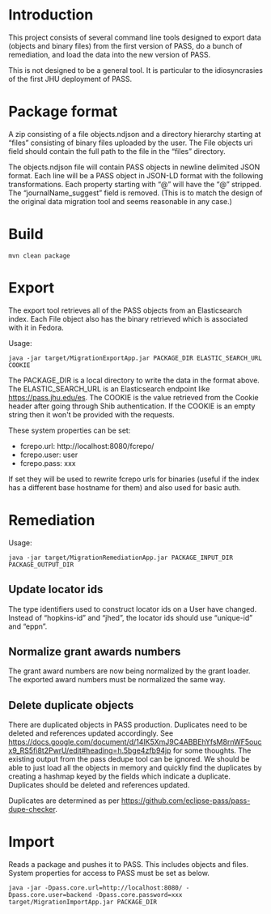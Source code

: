 # Introduction 

This project consists of several command line tools designed to export data (objects and binary files) from the first version of PASS,
do a bunch of remediation, and load the data into the new version of PASS.

This is not designed to be a general tool. It is particular to the idiosyncrasies of the first JHU deployment of PASS.

# Package format

A zip consisting of a file objects.ndjson and a directory hierarchy starting at “files” consisting of binary files uploaded by the user. The File objects uri field should contain the full path to the file in the “files” directory. 

The objects.ndjson file will contain PASS objects in newline delimited JSON format. Each line will be a PASS object in JSON-LD format with the following transformations. Each property starting with “@” will have the “@” stripped. The “journalName_suggest” field is removed. (This is to match the design of the original data migration tool and seems reasonable in any case.)

# Build

```
mvn clean package
```

# Export

The export tool retrieves all of the PASS objects from an Elasticsearch index. Each File object also has the binary retrieved which is associated with it in Fedora.

Usage:
```
java -jar target/MigrationExportApp.jar PACKAGE_DIR ELASTIC_SEARCH_URL COOKIE
```

The PACKAGE_DIR is a local directory to write the data in the format above.
The ELASTIC_SEARCH_URL is an Elasticsearch endpoint like https://pass.jhu.edu/es.
The COOKIE is the value retrieved from the Cookie header after going through Shib authentication. If the COOKIE is an empty string then it won't be provided with the requests.

These system properties can be set:
* fcrepo.url:  http://localhost:8080/fcrepo/
* fcrepo.user: user
* fcrepo.pass: xxx

If set they will be used to rewrite fcrepo urls for binaries (useful if the index has a different base hostname for them) and also used for basic auth. 

# Remediation

Usage:
```
java -jar target/MigrationRemediationApp.jar PACKAGE_INPUT_DIR PACKAGE_OUTPUT_DIR
```


## Update locator ids

The type identifiers used to construct locator ids on a User have changed. Instead of “hopkins-id” and “jhed”, the locator ids should use “unique-id” and “eppn”.

## Normalize grant awards numbers

The grant award numbers are now being normalized by the grant loader. The exported award numbers must be normalized the same way.

## Delete duplicate objects

There are duplicated objects in PASS production. Duplicates need to be deleted and references updated accordingly. See 
https://docs.google.com/document/d/14lK5XmJ9C4ABBEhYfsM8rnWF5oucx9_RS5fi8t2PwrU/edit#heading=h.5bge4zfb94jp for some thoughts. The existing output from the pass dedupe tool can be ignored. We should be able to just load all the objects in memory and quickly find the duplicates by creating a hashmap keyed by the fields which indicate a duplicate. Duplicates should be deleted and references updated.

Duplicates are determined as per https://github.com/eclipse-pass/pass-dupe-checker. 

# Import

Reads a package and pushes it to PASS. This includes objects and files.
System properties for access to PASS must be set as below.

```
java -jar -Dpass.core.url=http://localhost:8080/ -Dpass.core.user=backend -Dpass.core.password=xxx target/MigrationImportApp.jar PACKAGE_DIR 
```